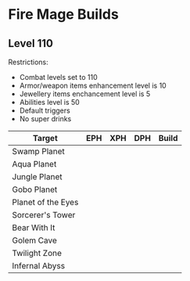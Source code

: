 
# Fire Mage Builds

## Level 110

Restrictions:

- Combat levels set to 110
- Armor/weapon items enhancement level is 10
- Jewellery items enchancement level is 5
- Abilities level is 50
- Default triggers
- No super drinks

| Target                | EPH | XPH | DPH | Build |
|-----------------------|-----|-----|-----|-------|
| Swamp Planet          |     |     |     |       |
| Aqua Planet           |     |     |     |       |
| Jungle Planet         |     |     |     |       |
| Gobo Planet           |     |     |     |       |
| Planet of the Eyes    |     |     |     |       |
| Sorcerer's Tower      |     |     |     |       |
| Bear With It          |     |     |     |       |
| Golem Cave            |     |     |     |       |
| Twilight Zone         |     |     |     |       |
| Infernal Abyss        |     |     |     |       |